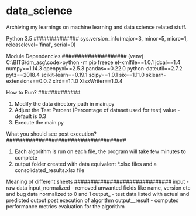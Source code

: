 # data_science
Archiving my learnings on machine learning and data science related stuff.

Python 3.5
##############
sys.version_info(major=3, minor=5, micro=1, releaselevel='final', serial=0)



Module Dependencies 
####################
(venv) C:\BITS\dm_asg\code>python -m pip freeze
et-xmlfile==1.0.1
jdcal==1.4
numpy==1.14.3
openpyxl==2.5.3
pandas==0.22.0
python-dateutil==2.7.2
pytz==2018.4
scikit-learn==0.19.1
scipy==1.0.1
six==1.11.0
sklearn-extensions==0.0.2
xlrd==1.1.0
XlsxWriter==1.0.4




How to Run?
#############
1. Modify the data directory path in main.py
2. Adjust the Test Percent (Percentage of dataset used for test) value - default is 0.3
2. Execute the main.py




What you should see post execution?
#####################################
1. Each algorithm is run on each file, the program will take few minutes to complete
2. output folder created with data equivalent *.xlsx files and a consolidated_results.xlsx file




Meaning of different sheets
##############################
input - raw data
input_normalized - removed unwanted fields like name, version etc and bug data normalized to 0 and 1
output_<algorithm> - test data listed with actual and predicted output post execution of algorithm
output_<algorithm>_result - computed performance metrics evaluation for the algorithm 

